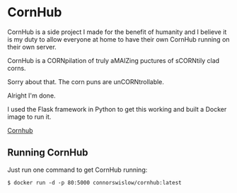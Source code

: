 # CornHub
CornHub is a side project I made for the benefit of humanity and I believe it is my duty to allow everyone at home to have their own CornHub running on their own server.

CornHub is a CORNpilation of truly aMAIZing puctures of sCORNtily clad corns.

Sorry about that. The corn puns are unCORNtrollable.

Alright I'm done.

I used the Flask framework in Python to get this working and built a Docker image to run it.

[Cornhub](picture.png)

## Running CornHub
Just run one command to get CornHub running:

`$ docker run -d -p 80:5000 connorswislow/cornhub:latest`
